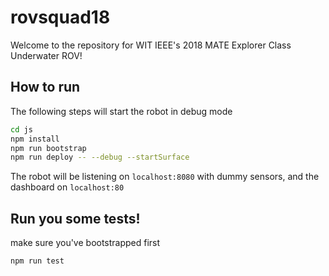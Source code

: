 # rovsquad18
Welcome to the repository for WIT IEEE's 2018 MATE Explorer Class Underwater ROV! 

## How to run
The following steps will start the robot in debug mode<br>
```bash
cd js
npm install
npm run bootstrap
npm run deploy -- --debug --startSurface
```
The robot will be listening on `localhost:8080` with dummy sensors, and the dashboard on `localhost:80`

## Run you some tests!
make sure you've bootstrapped first
```bash
npm run test
```
